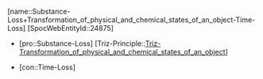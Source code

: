 ﻿---
type: TrizContradiction
aliases:
- Substance-Loss+Transformation_of_physical_and_chemical_states_of_an_object-Time-Loss
license: CC BY-SA 4.0
copyright: https://github.com/SpocWeb
IsDeleted: false
IsReadOnly: false
Confidential: public
tags: 
- Triz/Contradiction
---
[name::Substance-Loss+Transformation_of_physical_and_chemical_states_of_an_object-Time-Loss]
[SpocWebEntityId::24875]
+ [pro::Substance-Loss]
[Triz-Principle::[Triz-Transformation_of_physical_and_chemical_states_of_an_object](tech/Triz/Principle/Triz-Transformation_of_physical_and_chemical_states_of_an_object.md)]
- [con::Time-Loss]

